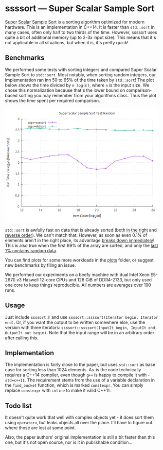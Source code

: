 # ssssort — Super Scalar Sample Sort

[Super Scalar Sample
Sort](http://citeseerx.ist.psu.edu/viewdoc/download?doi=10.1.1.72.366&rep=rep1&type=pdf)
is a sorting algorithm optimized for modern hardware.  This is an
implementation in C++14.  It is faster than `std::sort` in many
cases, often only half to two thirds of the time.  However, ssssort
uses quite a bit of additional memory (up to 2-3x input size).
This means that it's not applicable in all situations, but when
it is, it's pretty quick!

## Benchmarks

We performed some tests with sorting integers and compared Super Scalar Sample
Sort to `std::sort`. Most notably, when sorting random integers, our
implementation ran inn 50 to 65% of the time taken by `std::sort`! The plot below
shows the time divided by `n log(n)`, where `n` is the input size. We chose this
normalization because that's the lower bound on comparison-based sorting you may
remember from your algorithms class.  Thus the plot shows the time spent per
required comparison.

![sorting random integers](plots/random.png)

`std::sort` is awfully fast on data that is already sorted (both
[in the right](plots/sorted.png) and [reverse order](plots/reverse.png)). We
can't match that.  However, as soon as even 0.1% of elements aren't in the right
place, its advantage [breaks down immediately](plots/99.9pcsorted)!  This is
also true when the first 99% of the array are sorted, and only the
[last 1% contains random data](plots/99pctail.png).

You can find plots for some more workloads in the [plots](plots/)
folder, or suggest new benchmarks by filing an issue.

We performed our experiments on a beefy machine with dual Intel Xeon E5-2670 v3
Haswell 12-core CPUs and 128 GiB of DDR4-2133, but only used one core to keep
things reproducible. All numbers are averages over 100 runs.

## Usage

Just include `ssssort.h` and use `ssssort::ssssort(Iterator begin, Iterator end)`.
Or, if you want the output to be written somewhere else, use the version with
three iterators: `ssssort::ssssort(InputIt begin, InputIt end, OutputIt out_begin)`.
Note that the input range will be in an arbitrary order after calling this.

## Implementation

The implementation is fairly close to the paper, but uses `std::sort` as base
case for sorting less than 1024 elements.  As-is the code technically requires a
C++14 compiler, even though `g++` is happy to compile it with `-std=c++11`.  The
requirement stems from the use of a variable declaration in the `find_bucket`
function, which is marked `constexpr`.  You can simply replace `constexpr` with
`inline` to make it valid C++11.

## Todo list

It doesn't quite work that well with complex objects yet - it does sort them
using `operator<`, but leaks objects all over the place.  I'll have to figure
out where those are lost at some point.

Also, the paper authors' original implementation is still a bit faster than this
one, but it's not open source, nor is it in publishable condition...
